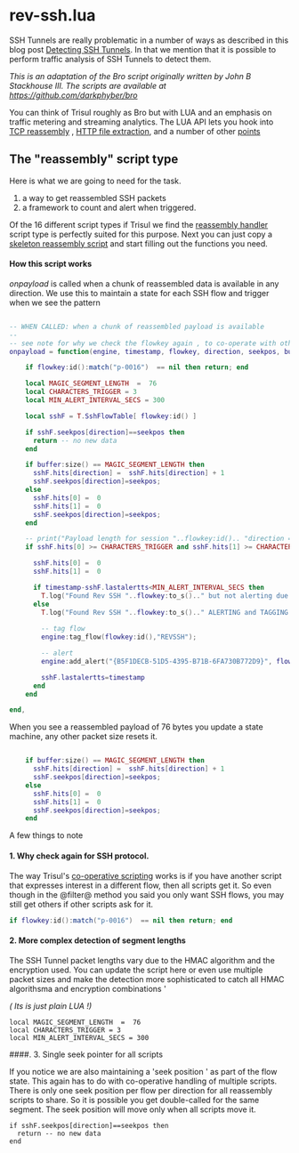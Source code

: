 rev-ssh.lua 
==============

SSH Tunnels are really problematic in a number of ways as described in this blog post [Detecting SSH Tunnels](https://trisul.org/blog/reverse-ssh/post.html). In that we mention that it is possible to perform traffic analysis of SSH Tunnels to detect them. 

*This is an adaptation of the Bro script originally written by John B Stackhouse III. The scripts are available at https://github.com/darkphyber/bro*


You can think of Trisul roughly as Bro but with LUA and an emphasis on traffic metering and streaming analytics.  The LUA API lets you hook into [TCP reassembly](https://trisul.org/docs/lua/reassembly.html) , [HTTP file extraction](https://trisul.org/docs/lua/fileextractoverview.html), and a number of other [points](https://trisul.org/docs/lua/basics.html)



The "reassembly" script type
----------------------------

Here is what we are going to need for the task.

1. a way to get reassembled SSH packets 
2. a framework to count and alert when triggered. 

Of the 16 different script types if Trisul we find the [reassembly handler](https://www.trisul.org/docs/lua/reassembly.html) script type is perfectly suited for this purpose.  Next you can just copy a [skeleton reassembly script](https://github.com/trisulnsm/trisul-scripts/tree/master/lua/skeletons) and start filling out the functions you need.  


#### How this script works

_onpayload_ is called when a chunk of reassembled data is available in any direction. We use this to maintain a state for each SSH flow and trigger when we see the pattern

````lua

-- WHEN CALLED: when a chunk of reassembled payload is available 
--  
-- see note for why we check the flowkey again , to co-operate with other reassembly scripts
onpayload = function(engine, timestamp, flowkey, direction, seekpos, buffer) 

    if flowkey:id():match("p-0016")  == nil then return; end

    local MAGIC_SEGMENT_LENGTH  =  76
    local CHARACTERS_TRIGGER = 3
    local MIN_ALERT_INTERVAL_SECS = 300 

    local sshF = T.SshFlowTable[ flowkey:id() ] 

    if sshF.seekpos[direction]==seekpos then
      return -- no new data 
    end

    if buffer:size() == MAGIC_SEGMENT_LENGTH then
      sshF.hits[direction] =  sshF.hits[direction] + 1
      sshF.seekpos[direction]=seekpos;
    else
      sshF.hits[0] =  0
      sshF.hits[1] =  0
      sshF.seekpos[direction]=seekpos;
    end

    -- print("Payload length for session "..flowkey:id().. "direction = ".. direction.." bufsz=".. buffer:size() .. " seekpos = "..seekpos )
    if sshF.hits[0] >= CHARACTERS_TRIGGER and sshF.hits[1] >= CHARACTERS_TRIGGER then

      sshF.hits[0] =  0
      sshF.hits[1] =  0

      if timestamp-sshF.lastalertts<MIN_ALERT_INTERVAL_SECS then
        T.log("Found Rev SSH "..flowkey:to_s().." but not alerting due to threshold interval")
      else
        T.log("Found Rev SSH "..flowkey:to_s().." ALERTING and TAGGING flow")
      
        -- tag flow 
        engine:tag_flow(flowkey:id(),"REVSSH");

        -- alert 
        engine:add_alert("{B5F1DECB-51D5-4395-B71B-6FA730B772D9}", flowkey:id(),"REVSSH",1,"rev ssh detected by keypress detect method");

        sshF.lastalertts=timestamp
      end
    end

end,
````


When you see a reassembled payload of 76 bytes you update a state machine, any other packet size resets it. 

````lua

    if buffer:size() == MAGIC_SEGMENT_LENGTH then
      sshF.hits[direction] =  sshF.hits[direction] + 1
      sshF.seekpos[direction]=seekpos;
    else
      sshF.hits[0] =  0
      sshF.hits[1] =  0
      sshF.seekpos[direction]=seekpos;
    end
````


A few things to note 

#### 1. Why check again for SSH protocol. 

The way Trisul's [co-operative scripting](https://trisul.org/docs/lua/reassembly.html#function_onpayload)  works is if you have another script that expresses interest in a different flow, then all scripts get it.  So even though in the @filter@ method you said you only want SSH flows, you may still get others if other scripts ask for it. 

````lua
if flowkey:id():match("p-0016")  == nil then return; end
````

#### 2. More complex detection of segment lengths   

The SSH Tunnel packet lengths vary due to the HMAC algorithm and the encryption used. You can update the script here  or even use multiple packet sizes and make the detection more sophisticated to catch all HMAC algorithsma and encryption combinations  '

_( Its is just plain LUA !)_

````
local MAGIC_SEGMENT_LENGTH  =  76
local CHARACTERS_TRIGGER = 3
local MIN_ALERT_INTERVAL_SECS = 300 
````

####. 3. Single seek pointer for all scripts 

If you notice we are also maintaining a 'seek position ' as part of the flow state. This again has to do with co-operative handling of multiple scripts. There is only one seek position per flow per direction for all reassembly scripts to share. So it is possible you get double-called for the same segment. The seek position will move only when all scripts move it.

````
if sshF.seekpos[direction]==seekpos then
  return -- no new data 
end
````

